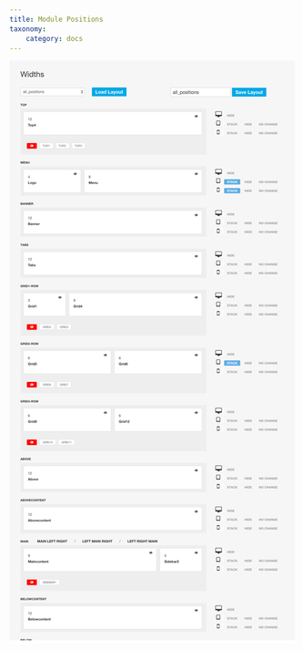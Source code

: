 ```yaml
---
title: Module Positions
taxonomy:
    category: docs
---
```


![Buildr Module Positions](/images/positions/positions.png)
 